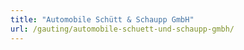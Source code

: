 ```yaml
---
title: "Automobile Schütt & Schaupp GmbH"
url: /gauting/automobile-schuett-und-schaupp-gmbh/
---
```

